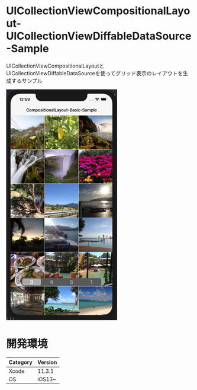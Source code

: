 # UICollectionViewCompositionalLayout-UICollectionViewDiffableDataSource-Sample
UICollectionViewCompositionalLayoutとUICollectionViewDiffableDataSourceを使ってグリッド表示のレイアウトを生成するサンプル

<img src="https://github.com/ddd503/Image-Resource/raw/master/image/compsitionalLayout-grid.png" width="300">

# 開発環境

|Category | Version |
|:-----------|:------------|
| Xcode | 11.3.1 |
| OS | iOS13~ |
